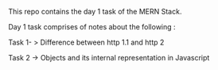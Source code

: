 This repo contains the day 1 task of the MERN Stack.

Day 1 task  comprises of notes about the following  :

Task 1- > Difference between  http 1.1 and http 2

Task 2 -> Objects and its internal representation in Javascript
